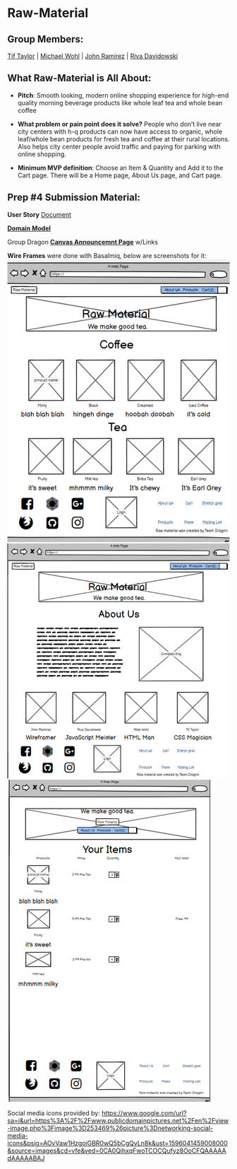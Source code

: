 # Raw-Material

## Group Members: 

[Tif Taylor](https://github.com/tiftaylor) \| [Michael Wohl](https://github.com/mdwohl) \| [John Ramirez](https://github.com/John-Ram) \| [Riva Davidowski](https://github.com/RivaD2)


## What Raw-Material is All About: 

* **Pitch**: 
Smooth looking, modern online shopping experience for high-end quality morning beverage products like whole leaf tea and whole bean coffee

* **What problem or pain point does it solve?** 
People who don’t live near city centers with h-q products can now have access to organic, whole leaf/whole bean products for fresh tea and coffee at their rural locations. Also helps city center people avoid traffic and paying for parking with online shopping. 

* **Minimum MVP definition**: 
Choose an Item & Quantity and Add it to the Cart page. There will be a Home page, About Us page, and Cart page.

## Prep #4 Submission Material:
**User Story** [Document](https://docs.google.com/document/d/18TixREggzuGIxyQyo6WZcehCL3ZEarPad4qJFKoxNvk/edit)  

**[Domain Model](https://drive.google.com/file/d/1JQ8KyfjwY1bw64PBOek62VWnh2Blf4zQ/view?usp=sharing)**

Group Dragon **[Canvas Announcemnt Page](https://canvas.instructure.com/groups/592839/announcements)** w/Links

**Wire Frames** were done with Basalmiq, below are screenshots for it:
![index](/img/index_wireframe.png)
![about us](/img/aboutus_wireframe.png)
![cart](/img/cart_wireframe.png)

Social media icons provided by: https://www.google.com/url?sa=i&url=https%3A%2F%2Fwww.publicdomainpictures.net%2Fen%2Fview-image.php%3Fimage%3D253469%26picture%3Dnetworking-social-media-icons&psig=AOvVaw1HzgoiGBR0wQ5bCgQyLn8k&ust=1596041459008000&source=images&cd=vfe&ved=0CA0QjhxqFwoTCOCQufyz8OoCFQAAAAAdAAAAABAJ
